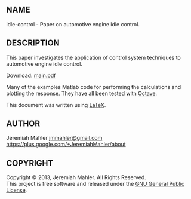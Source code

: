 
NAME
----

idle-control - Paper on automotive engine idle control.

DESCRIPTION
-----------

This paper investigates the application of control system
techniques to automotive engine idle control.

Download: [main.pdf](https://github.com/jmahler/idle-control/blob/build/paper/main.pdf?raw=true)

Many of the examples Matlab code for performing the calculations
and plotting the response.  They have all been tested with
[Octave][octave].

 [octave]: http://www.gnu.org/software/octave/

This document was written using [LaTeX][latex].

 [latex]: http://www.latex-project.org/

AUTHOR
------

Jeremiah Mahler <jmmahler@gmail.com><br>
<https://plus.google.com/+JeremiahMahler/about>

COPYRIGHT
---------

Copyright &copy; 2013, Jeremiah Mahler.  All Rights Reserved.<br>
This project is free software and released under
the [GNU General Public License][gpl].

 [gpl]: http://www.gnu.org/licenses/gpl.html

